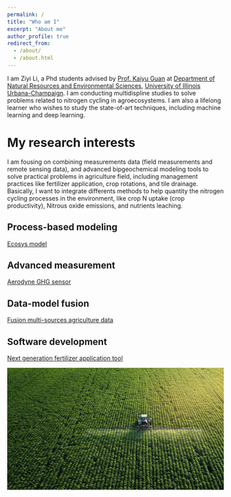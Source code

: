 ```yaml
---
permalink: /
title: "Who am I"
excerpt: "About me"
author_profile: true
redirect_from: 
  - /about/
  - /about.html
---
```


I am Ziyi Li, a Phd students advised by [Prof. Kaiyu Guan](http://faculty.nres.illinois.edu/~kaiyuguan/) at [Department of Natural Resources and Environmental Sciences](https://nres.illinois.edu/), [University of Illinois Urbana-Champaign](https://illinois.edu/). I am conducting multidispline studies to solve problems related to nitrogen cycling in agroecosystems. I am also a lifelong learner who wishes to study the state-of-art techniques, including machine learning and deep learning.






My research interests
======
I am fousing on combining measurements data (field measurements and remote sensing data), and advanced bipgeochemical modeling tools to solve practical problems in agriculture field, including management practices like fertilizer application, crop rotations, and tile drainage. Basically, I want to integrate differents methods to help quantity the nitrogen cycling processes in the environment, like crop N uptake (crop productivity), Nitrous oxide emissions, and nutrients leaching.

Process-based modeling
------
[Ecosys model](https://ecosys.ualberta.ca/)

Advanced measurement
------
[Aerodyne GHG sensor](https://www.aerodyne.com/product/laser-trace-gas-and-isotope-analyzers/)

Data-model fusion
------
[Fusion multi-sources agriculture data](https://www.hindawi.com/journals/tswj/2013/704504/)

Software development 
------
[Next generation fertilizer application tool](https://harvest.ncsa.illinois.edu/)


![Editing a markdown file for a talk](/images/farming.png)
